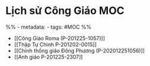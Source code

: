 # Lịch sử Công Giáo MOC
%% - metadata:
	- tags: #MOC %%

- [[Công Giáo Roma (P-201225-1057)]]
- [[Thập Tự Chinh P-201202-0015]]
- [[Chính thống giáo Đông Phương (P-202012251056)]]
- [[Anh giáo P-201225-2307]]

